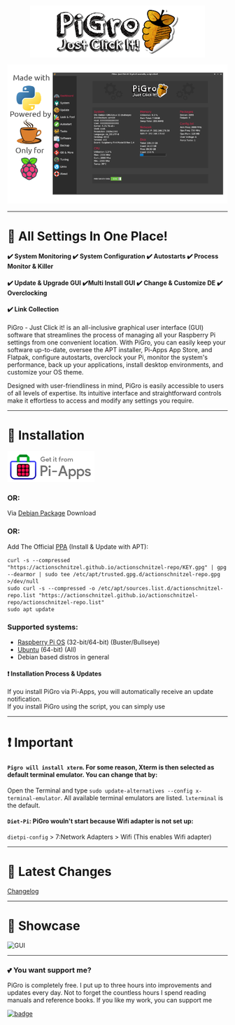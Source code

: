 <p align="center">
    <a href="https://github.com/actionschnitzel/PiGro-Aid-/tree/main">
        <img src="https://github.com/actionschnitzel/tingsandstuff/blob/main/9/proglogo.png" alt="PiGro logo">
    </a>
</p>

![GUI](https://github.com/actionschnitzel/tingsandstuff/blob/main/9/header_SM9_2.png)

---

# :bento: All Settings In One Place!

#### :heavy_check_mark: System Monitoring :heavy_check_mark: System Configuration :heavy_check_mark: Autostarts :heavy_check_mark: Process Monitor & Killer

#### :heavy_check_mark: Update & Upgrade GUI :heavy_check_mark:Multi Install GUI :heavy_check_mark: Change & Customize DE :heavy_check_mark: Overclocking

#### :heavy_check_mark: Link Collection

PiGro - Just Click it! is an all-inclusive graphical user interface (GUI) software that streamlines the process of managing all your Raspberry Pi settings from one convenient location. With PiGro, you can easily keep your software up-to-date, oversee the APT installer, Pi-Apps App Store, and Flatpak, configure autostarts, overclock your Pi, monitor the system's performance, back up your applications, install desktop environments, and customize your OS theme.

Designed with user-friendliness in mind, PiGro is easily accessible to users of all levels of expertise. Its intuitive interface and straightforward controls make it effortless to access and modify any settings you require.

---

# :floppy_disk: Installation
    
[![badge](https://github.com/Botspot/pi-apps/blob/master/icons/badge-light.png?raw=true)](https://github.com/Botspot/pi-apps)
    
### OR:
    
Via [Debian Package](https://github.com/actionschnitzel/PiGro-Aid-/releases) Download
    
### OR:
     
Add The Official [PPA](https://github.com/actionschnitzel/actionschnitzel-repo) (Install & Update with APT):
```
curl -s --compressed "https://actionschnitzel.github.io/actionschnitzel-repo/KEY.gpg" | gpg --dearmor | sudo tee /etc/apt/trusted.gpg.d/actionschnitzel-repo.gpg >/dev/null
sudo curl -s --compressed -o /etc/apt/sources.list.d/actionschnitzel-repo.list "https://actionschnitzel.github.io/actionschnitzel-repo/actionschnitzel-repo.list"
sudo apt update
```






### Supported systems:

- [Raspberry Pi OS](https://www.raspberrypi.com/software/operating-systems/) (32-bit/64-bit) (Buster/Bullseye)
- [Ubuntu](https://ubuntu.com/download/raspberry-pi) (64-bit) (All)
- Debian based distros in general

#### :exclamation: Installation Process & Updates

If you install PiGro via Pi-Apps, you will automatically receive an update notification.  
If you install PiGro using the script, you can simply use    
    
---

# :exclamation: Important

#### ```Pigro will install xterm```. For some reason, Xterm is then selected as default terminal emulator. You can change that by:

Open the Terminal and type `sudo update-alternatives --config x-terminal-emulator`. All available terminal emulators are listed. `lxterminal` is the default.
    
#### ```Diet-Pi```: PiGro wouln't start because Wifi adapter is not set up:
```dietpi-config``` > 7:Network Adapters > Wifi (This enables Wifi adapter)    
    
---

# :hamburger: Latest Changes

[Changelog](https://github.com/actionschnitzel/PiGro-Aid-/wiki/Change-Log)



---

# :doughnut: Showcase

![GUI](https://github.com/actionschnitzel/tingsandstuff/blob/main/9/showcase_9.png)

---

### :two_hearts: You want support me?

PiGro is completely free. I put up to three hours into improvements and updates every day. Not to forget the countless hours I spend reading manuals and reference books. If you like my work, you can support me

[![badge](https://github.com/actionschnitzel/tingsandstuff/blob/main/PayPal_donation.png?raw=true)](https://www.paypal.com/paypalme/actionschnitzel)
